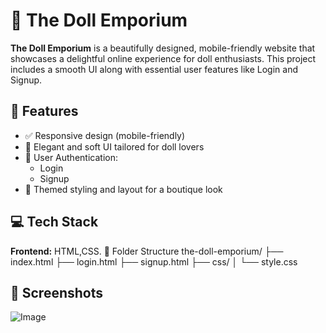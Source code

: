 # 🎀 The Doll Emporium
**The Doll Emporium** is a beautifully designed, mobile-friendly website that showcases a delightful online experience for doll enthusiasts. 
This project includes a smooth UI along with essential user features like Login and Signup.
## 📱 Features
- ✅ Responsive design (mobile-friendly)
- 🎨 Elegant and soft UI tailored for doll lovers
- 🔐 User Authentication:
  - Login
  - Signup
- 🧸 Themed styling and layout for a boutique look
## 💻 Tech Stack
 **Frontend:** HTML,CSS.
 📂 Folder Structure
the-doll-emporium/
├── index.html
├── login.html
├── signup.html
├── css/
│   └── style.css
## 📸 Screenshots
![Image](https://github.com/user-attachments/assets/451034cf-364a-4cdc-ae18-2f8c5dd5d653)
